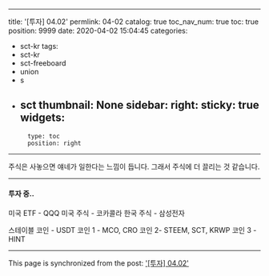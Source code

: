 
---
title: '[투자] 04.02'
permlink: 04-02
catalog: true
toc_nav_num: true
toc: true
position: 9999
date: 2020-04-02 15:04:45
categories:
- sct-kr
tags:
- sct-kr
- sct-freeboard
- union
- s
- sct
thumbnail: None
sidebar:
    right:
        sticky: true
widgets:
    -
        type: toc
        position: right
---


주식은 사놓으면 얘네가 일한다는 느낌이 듭니다. 그래서 주식에 더 끌리는 것 같습니다.

---

#### 투자 중..

미국 ETF - QQQ
미국 주식 - 코카콜라
한국 주식 - 삼성전자

스테이블 코인 - USDT
코인 1 - MCO, CRO
코인 2- STEEM, SCT, KRWP
코인 3 - HINT

- - -

This page is synchronized from the post: ['[투자] 04.02'](https://steemit.com/@jacobyu/04-02)
